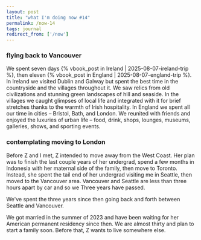 ```yaml
---
layout: post
title: "what I'm doing now #14"
permalink: /now-14
tags: journal
redirect_from: ['/now']
---
```


<!--more-->

### flying back to Vancouver

We spent seven days {% vbook_post in Ireland | 2025-08-07-ireland-trip %}, then eleven {% vbook_post in England | 2025-08-07-england-trip %}.
In Ireland we visited Dublin and Galway but spent the best time in the countryside and the villages throughout it.
We saw relics from old civilizations and stunning green landscapes of hill and seaside.
In the villages we caught glimpses of local life and integrated with it for brief stretches thanks to the warmth of Irish hospitality.
In England we spent all our time in cities – Bristol, Bath, and London.
We reunited with friends and enjoyed the luxuries of urban life – food, drink, shops, lounges, museums, galleries, shows, and sporting events.

### contemplating moving to London

Before Z and I met, Z intended to move away from the West Coast.
Her plan was to finish the last couple years of her undergrad, spend a few months in Indonesia with her maternal side of the family, then move to Toronto.
Instead, she spent the tail end of her undergrad visiting me in Seattle, then moved to the Vancouver area.
Vancouver and Seattle are less than three hours apart by car and so we
Three years have passed.

We've spent the three years since then going back and forth between Seattle and Vancouver.

We got married in the summer of 2023 and have been waiting for her American permanent residency since then.
We are almost thirty and plan to start a family soon.
Before that, Z wants to live somewhere else.